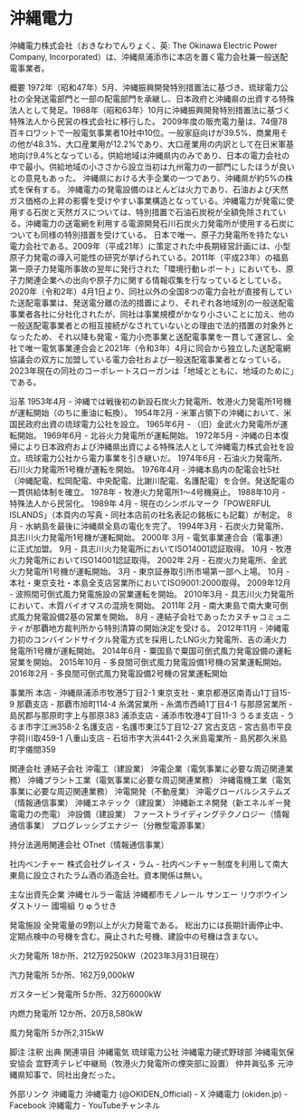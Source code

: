 # 沖縄電力

沖縄電力株式会社（おきなわでんりょく、英: The Okinawa Electric Power Company, Incorporated）は、沖縄県浦添市に本店を置く電力会社兼一般送配電事業者。

概要
1972年（昭和47年）5月、沖縄振興開発特別措置法に基づき、琉球電力公社の全発送電部門と一部の配電部門を承継し、日本政府と沖縄県の出資する特殊法人として発足。1988年（昭和63年）10月に沖縄振興開発特別措置法に基づく特殊法人から民営の株式会社に移行した。
2009年度の販売電力量は、74億78百キロワットで一般電気事業者10社中10位。一般家庭向けが39.5%、商業用その他が48.3%、大口産業用が12.2%であり、大口産業用の内訳として在日米軍基地向け9.4%となっている。供給地域は沖縄県内のみであり、日本の電力会社の中で最小。供給地域の小ささから設立当初は九州電力の一部門にしたほうが良いとの意見もあった。
沖縄県における大手企業の一つであり、沖縄県が約5%の株式を保有する。
沖縄電力の発電設備のほとんどは火力であり、石油および天然ガス価格の上昇の影響を受けやすい事業構造となっている。沖縄電力が発電に使用する石炭と天然ガスについては、特別措置で石油石炭税が全額免除されている。沖縄電力の送電網を利用する電源開発石川石炭火力発電所が使用する石炭についても同様の特別措置を受けている。
日本で唯一、原子力発電所を持たない電力会社である。2009年（平成21年）に策定された中長期経営計画には、小型原子力発電の導入可能性の研究が挙げられている。2011年（平成23年）の福島第一原子力発電所事故の翌年に発行された「環境行動レポート」においても、原子力関連企業への出向や原子力に関する情報収集を行なっているとしている。
2020年（令和2年）4月1日より、同社以外の全国8つの電力会社が直接有していた送配電事業は、発送電分離の法的措置により、それぞれ各地域別の一般送配電事業者各社に分社化されたが、同社は事業規模がかなり小さいことに加え、他の一般送配電事業者との相互接続がなされていないとの理由で法的措置の対象外となったため、それ以降も発電・電力小売事業と送配電事業を一貫して運営し、全社で唯一電気事業連合会と2021年（令和3年）4月に同会から独立した送配電網協議会の双方に加盟している電力会社および一般送配電事業者となっている。
2023年現在の同社のコーポレートスローガンは「地域とともに、地域のために」である。

沿革
1953年4月 - 沖縄では戦後初の新設石炭火力発電所、牧港火力発電所1号機が運転開始（のちに重油に転換）。
1954年2月 - 米軍占領下の沖縄において、米国民政府出資の琉球電力公社を設立。
1965年6月 - （旧）金武火力発電所が運転開始。
1969年6月 - 北谷火力発電所が運転開始。
1972年5月 - 沖縄の日本復帰により日本政府および沖縄県出資による特殊法人として沖縄電力株式会社を設立。琉球電力公社から電力事業を引き継いだ。
1974年6月 - 石油火力発電所、石川火力発電所1号機が運転を開始。
1976年4月 - 沖縄本島内の配電会社5社（沖縄配電、松岡配電、中央配電、比謝川配電、名護配電）を合併。発送配電の一貫供給体制を確立。
1978年 - 牧港火力発電所1〜4号機廃止。
1988年10月 - 特殊法人から民営化。
1989年
4月 - 現在のシンボルマーク「POWERFUL ISLANDS」（本頁内の写真・同社本店前の社名表記の銘板にも記載）が制定。
8月 - 水納島を最後に沖縄県全島の電化を完了。
1994年3月 - 石炭火力発電所、具志川火力発電所1号機が運転開始。
2000年
3月 - 電気事業連合会（電事連）に正式加盟。
9月 - 具志川火力発電所においてISO14001認証取得。
10月 - 牧港火力発電所においてISO14001認証取得。
2002年
2月 - 石炭火力発電所、金武火力発電所1号機が運転開始。
3月 - 東京証券取引所市場第一部へ上場。
10月 - 本社・東京支社・本島全支店営業所においてISO9001:2000取得。
2009年12月 - 波照間可倒式風力発電施設の営業運転を開始。
2010年3月 - 具志川火力発電所において、木質バイオマスの混焼を開始。
2011年
2月 - 南大東島で南大東可倒式風力発電設備2基の営業を開始。
8月 - 連結子会社であったカヌチャコミュニティが那覇地方裁判所から特別清算の開始決定を受ける。
2012年11月 - 沖縄電力初のコンバインドサイクル発電方式を採用したLNG火力発電所、吉の浦火力発電所1号機が運転開始。
2014年6月 - 粟国島で粟国可倒式風力発電設備の運転営業を開始。
2015年10月 - 多良間可倒式風力発電設備1号機の営業運転開始。
2016年2月 - 多良間可倒式風力発電設備2号機の営業運転開始

事業所
本店 - 沖縄県浦添市牧港5丁目2-1
東京支社 - 東京都港区南青山1丁目15-9
那覇支店 - 那覇市旭町114-4
糸満営業所 - 糸満市西崎1丁目4-1
与那原営業所 - 島尻郡与那原町字上与那原383
浦添支店 - 浦添市牧港4丁目11-3
うるま支店 - うるま市字江洲358-2
名護支店 - 名護市東江5丁目12-27
宮古支店 - 宮古島市平良字荷川取459-1
八重山支店 - 石垣市字大浜441-2
久米島電業所 - 島尻郡久米島町字儀間359

関連会社
連結子会社
沖電工（建設業）
沖電企業（電気事業に必要な周辺関連業務）
沖縄プラント工業（電気事業に必要な周辺関連業務）
沖縄電機工業（電気事業に必要な周辺関連業務）
沖電開発（不動産業）
沖電グローバルシステムズ（情報通信事業）
沖縄エネテック（建設業）
沖縄新エネ開発（新エネルギー発電電力の売電）
沖設備（建設業）
ファーストライディングテクノロジー（情報通信事業）
プログレッシブエナジー（分散型電源事業）

持分法適用関連会社
OTnet（情報通信事業）

社内ベンチャー
株式会社グレイス・ラム - 社内ベンチャー制度を利用して南大東島に設立されたラム酒の酒造会社。資本関係は無い。

主な出資先企業
沖縄セルラー電話
沖縄都市モノレール
サンエー
リウボウインダストリー
國場組
りゅうせき

発電施設
全発電量の9割以上が火力発電である。
総出力には長期計画停止中、定期点検中の号機を含む。廃止された号機、建設中の号機は含まない。

火力発電所
18か所、212万9250kW（2023年3月31日現在）

汽力発電所
5か所、162万9,000kW

ガスタービン発電所
5か所、32万6000kW

内燃力発電所
12か所、20万8,580kW

風力発電所
5か所2,315kW

脚注
注釈
出典
関連項目
沖縄電気
琉球電力公社
沖縄電力硬式野球部
沖縄電気保安協会
宜野湾テレビ中継局（牧港火力発電所の煙突部に設置）
仲井眞弘多
元沖縄県知事で、同社出身だった。

外部リンク
沖縄電力
沖縄電力 (@OKIDEN_Official) - X
沖縄電力 (okiden.jp) - Facebook
沖縄電力 - YouTubeチャンネル